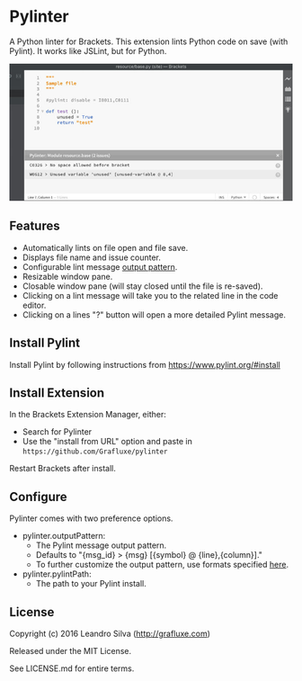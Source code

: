 # Pylinter

A Python linter for Brackets. This extension lints Python code on save (with Pylint). It works like JSLint, but for Python.

![Screenshot](./screenshot.jpg)

## Features

- Automatically lints on file open and file save.
- Displays file name and issue counter.
- Configurable lint message [output pattern](#configure).
- Resizable window pane.
- Closable window pane (will stay closed until the file is re-saved).
- Clicking on a lint message will take you to the related line in the code editor.
- Clicking on a lines "?" button will open a more detailed Pylint message.

## Install Pylint

Install Pylint by following instructions from <https://www.pylint.org/#install>

## Install Extension

In the Brackets Extension Manager, either:

- Search for Pylinter
- Use the "install from URL" option and paste in `https://github.com/Grafluxe/pylinter`

Restart Brackets after install.

## Configure

Pylinter comes with two preference options.

- pylinter.outputPattern:
    - The Pylint message output pattern.
    - Defaults to "{msg_id} > {msg} [{symbol} @ {line},{column}]."
    - To further customize the output pattern, use formats specified [here](https://pylint.readthedocs.io/en/latest/user_guide/output.html).
- pylinter.pylintPath:
    - The path to your Pylint install.

## License

Copyright (c) 2016 Leandro Silva (http://grafluxe.com)

Released under the MIT License.

See LICENSE.md for entire terms.
